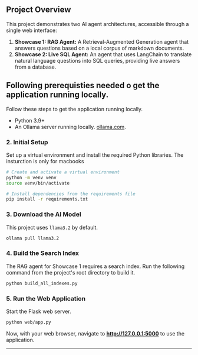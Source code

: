 ## Project Overview

This project demonstrates two AI agent architectures, accessible through a single web interface:

1.  **Showcase 1: RAG Agent:** A Retrieval-Augmented Generation agent that answers questions based on a local corpus of markdown documents.
2.  **Showcase 2: Live SQL Agent:** An agent that uses LangChain to translate natural language questions into SQL queries, providing live answers from a database.

## Following prerequisties needed o get the application running locally.

Follow these steps to get the application running locally.
*   Python 3.9+
*   An Ollama server running locally. [ollama.com](https://ollama.com/).

### 2. Initial Setup

Set up a virtual environment and install the required Python libraries. The insturction is only for macbooks

```bash
# Create and activate a virtual environment
python -m venv venv
source venv/bin/activate 

# Install dependencies from the requirements file
pip install -r requirements.txt
```

### 3. Download the AI Model

This project uses `llama3.2` by default. 

```bash
ollama pull llama3.2
```

### 4. Build the Search Index

The RAG agent for Showcase 1 requires a search index. Run the following command from the project's root directory to build it.

```bash
python build_all_indexes.py
```

### 5. Run the Web Application

Start the Flask web server.

```bash
python web/app.py
```

Now, with your web browser, navigate to **http://127.0.0.1:5000** to use the application.

---
